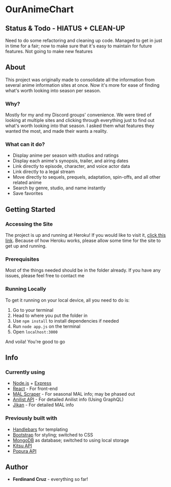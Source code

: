 # OurAnimeChart
## Status & Todo - **HIATUS + CLEAN-UP**
Need to do some refactoring and cleaning up code. Managed to get in just in time for a fair; now to make sure that it's easy to maintain for future features. Not going to make new features

## About
This project was originally made to consolidate all the information from several anime information sites at once. Now it's more for ease of finding what's worth looking into season per season.

### Why?
Mostly for my and my Discord groups' convenience. We were tired of looking at multiple sites and clicking through everything just to find out what's worth looking into that season. I asked them what features they wanted the most, and made their wants a reality.

### What can it do?
- Display anime per season with studios and ratings
- Display each anime's synopsis, trailer, and airing dates
- Link directly to episode, character, and voice actor data
- Link directly to a legal stream
- Move directly to sequels, prequels, adaptation, spin-offs, and all other related anime
- Search by genre, studio, and name instantly
- Save favorites

## Getting Started
### Accessing the Site
The project is up and running at Heroku! If you would like to visit it, [click this link](http://ouranimechart.herokuapp.com/). Because of how Heroku works, please allow some time for the site to get up and running.

### Prerequisites
Most of the things needed should be in the folder already. If you have any issues, please feel free to contact me

### Running Locally
To get it running on your local device, all you need to do is:
1. Go to your terminal
2. Head to where you put the folder in
3. Use `npm install` to install dependencies  if needed
4. Run `node app.js` on the terminal
5. Open `localhost:3000`

And voila! You're good to go

## Info
### Currently using
- [Node.js](https://nodejs.org/en/) + [Express](https://expressjs.com/)
- [React](https://reactjs.org/) - For front-end
- [MAL Scraper](https://www.npmjs.com/package/mal-scraper) - For seasonal MAL info; may be phased out
- [Anilist API](https://anilist.gitbooks.io/anilist-apiv2-docs/) - For detailed Anilist info (Using GraphQL)
- [Jikan](https://jikan.me/docs) - For detailed MAL info


### Previously built with
- [Handlebars](http://handlebarsjs.com/) for templating
- [Bootstrap](https://getbootstrap.com/) for styling; switched to CSS
- [MongoDB](https://www.mongodb.com/) as database; switched to using local storage
- [Kitsu API](https://www.npmjs.com/package/kitsu)
- [Popura API](https://www.npmjs.com/package/popura)

## Author
* **Ferdinand Cruz** - everything so far!
